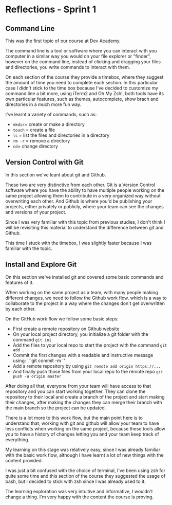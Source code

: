 # Reflections - Sprint 1

## Command Line

This was the first topic of our course at Dev Academy.

The command line is a tool or software where you can interact with you computer in a similar way you would on your file explorer or "finder", however on the command line, instead of clicking and dragging your files and directories, you write commands to interact with them.

On each section of the course they provide a timebox, where they suggest the amount of time you need to complete each section. In this particular case I didn't stick to the time box because I've decided to customize my command line a bit more, using iTerm2 and Oh My Zsh!, both tools have its own particular features, such as themes, autocomplete, show brach and directories in a much more fun way.

I've learnt a variety of commands, such as:

- `mkdir`= create or make a directory
- `touch` = create a file
- `ls` = list the files and directories in a directory
- `rm -r` = remove a directory
- `cd`= change directory

## Version Control with Git

In this section we've leant about git and Github.

These two are very distinctive from each other. Git is a Version Control software where you have the ability to have multiple people working on the same project allowing them to contribute in a very organized way without overwriting each other. And Github is where you'd be publishing your projects, either privately or publicly, where your team can see the changes and versions of your project.

Since I was very familiar with this topic from previous studies, I don't think I will be revisiting this material to understand the difference between git and Github.

This time I stuck with the timebox, I was slightly faster because I was familiar with the topic.

## Install and Explore Git

On this section we've installed git and covered some basic commands and features of it.

When working on the same project as a team, with many people making different changes, we need to follow the Github work flow, which is a way to collaborate to the project in a way where the changes don't get overwritten by each other.

On the GitHub work flow we follow some basic steps:

- First create a remote repository on Github website
- On your local project directory, you initialize a git folder with the command `git ini`
- Add the files to your local repo to start the project with the command `git add . `
- Commit the first changes with a readable and instructive message using: ```git commit -m '<message>'
- Add a remote repository by using `git remote add origin https://...`
- And finally push those files from your local repo to the remote repo `git push -u origin master`

After doing all that, everyone from your team will have access to that repository and you can start working together. They can clone the repository to their local and create a branch of the project and start making their changes, after making the changes they can merge their branch with the main branch so the project can be updated.

There is a lot more to this work flow, but the main point here is to understand that, working with git and github will allow your team to have less conflicts when working on the same project, because these tools allow you to have a history of changes letting you and your team keep track of everything.

My learning on this stage was relatively easy, since I was already familiar with the basic work flow, although I have learnt a lot of new things with the content provided.

I was just a bit confused with the choice of terminal, I've been using zsh for quite some time and this section of the course they suggested the usage of bash, but I decided to stick with zsh since I was already used to it.

The learning exploration was very intuitive and informative, I wouldn't change a thing. I'm very happy with the content the course is proving.
